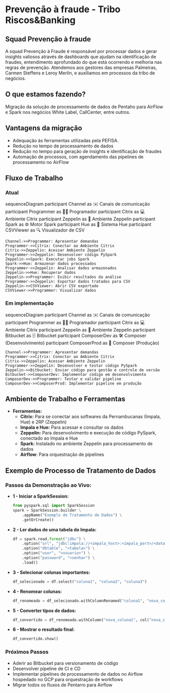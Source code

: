 # Prevenção à fraude - Tribo Riscos&Banking

## Squad Prevenção à fraude
A squad Prevenção à Fraude é responsável por processar dados e gerar insights valiosos através de dashboards que ajudam na identificação de fraudes, entendimento aprofundado do que está ocorrendo e melhoria nas regras de prevenção. Atendemos aos gestores das empresas Palmeiras, Carmen Steffens e Leroy Merlin, e auxiliamos em processos da tribo de negócios.

## O que estamos fazendo?
Migração da solução de processamento de dados de Pentaho para AirFlow e Spark nos negócios White Label, CallCenter, entre outros. 

## Vantagens da migração
- Adequação às ferramentas utilizadas pela PEFISA.
- Redução no tempo de processamento de dados
- Redução no tempo para geração de insights e identificação de fraudes
- Automação de processos, com agendamento das pipelines de processamento no AirFlow

## Fluxo de Trabalho

### Atual

sequenceDiagram
    participant Channel as ✉️ Canais de comunicação
    participant Programmer as 👨‍💻 Programador
    participant Citrix as 💻 Ambiente Citrix
    participant Zeppelin as 🎈 Ambiente Zeppelin
    participant Spark as ⚙️ Motor Spark
    participant Hue as 💾 Sistema Hue
    participant CSVViewer as 🔍 Visualizador de CSV

    Channel->>Programmer: Apresentar demandas
    Programmer->>Citrix: Conectar ao Ambiente Citrix
    Citrix->>Zeppelin: Acessar Ambiente Zeppelin
    Programmer->>Zeppelin: Desenvolver código PySpark
    Zeppelin->>Spark: Executar jobs Spark
    Spark->>Hue: Armazenar dados processados
    Programmer->>Zeppelin: Analisar dados armazenados
    Zeppelin->>Hue: Recuperar dados
    Zeppelin->>Programmer: Exibir resultados da análise
    Programmer->>Zeppelin: Exportar dados tratados para CSV
    Zeppelin->>CSVViewer: Abrir CSV exportado
    CSVViewer->>Programmer: Visualizar dados

### Em implementação

sequenceDiagram
    participant Channel as ✉️ Canais de comunicação
    participant Programmer as 👨‍💻 Programador
    participant Citrix as 💻 Ambiente Citrix
    participant Zeppelin as 🎈 Ambiente Zeppelin
    participant Bitbucket as 🗄️ Bitbucket
    participant ComposerDev as 🛠️ Composer (Desenvolvimento)
    participant ComposerProd as 🚀 Composer (Produção)

    Channel->>Programmer: Apresentar demandas
    Programmer->>Citrix: Conectar ao Ambiente Citrix
    Citrix->>Zeppelin: Acessar Ambiente Zeppelin
    Programmer->>Zeppelin: Desenvolver e testar código PySpark
    Zeppelin->>Bitbucket: Enviar código para gestão e controle de versão
    Bitbucket->>ComposerDev: Implementar código em desenvolvimento
    ComposerDev->>Programmer: Testar e validar pipeline
    ComposerDev->>ComposerProd: Implementar pipeline em produção

## Ambiente de Trabalho e Ferramentas
- **Ferramentas:**
  - **Citrix:** Para se conectar aos softwares da Pernambucanas (Impala, Hue) e 2RP (Zeppelin)
  - **Impala e Hue:** Para acessar e consultar os dados
  - **Zeppelin:** Para desenvolvimento e execução de código PySpark, conectado ao Impala e Hue
  - **Spark:** Instalado no ambiente Zeppelin para processamento de dados
  - **Airflow**: Para orquestração de pipelines

## Exemplo de Processo de Tratamento de Dados

### Passos da Demonstração ao Vivo:
- **1 - Iniciar a SparkSession:**
    ```python
    from pyspark.sql import SparkSession
    spark = SparkSession.builder \
        .appName("Exemplo de Tratamento de Dados") \
        .getOrCreate()
    ```

-  **2 - Ler dados de uma tabela do Impala:**
    ```python
    df = spark.read.format("jdbc") \
        .option("url", "jdbc:impala://<impala_host>:<impala_port>/<database>") \
        .option("dbtable", "<tabela>") \
        .option("user", "<usuario>") \
        .option("password", "<senha>") \
        .load()
    ```

- **3 - Selecionar colunas importantes:**
    ```python
    df_selecionado = df.select("coluna1", "coluna2", "coluna3")
    ```

- **4 - Renomear colunas:**
    ```python
    df_renomeado = df_selecionado.withColumnRenamed("coluna1", "nova_coluna1")
    ```

- **5 - Converter tipos de dados:**
    ```python
    df_convertido = df_renomeado.withColumn("nova_coluna1", col("nova_coluna1").cast("Integer"))
    ```

- **6 - Mostrar o resultado final:**
    ```python
    df_convertido.show()
    ```


### Próximos Passos
  - Aderir ao Bitbucket para versionamento de código
  - Desenvolver pipeline de CI e CD
  - Implementar pipelines de processamento de dados no Airflow hospedado no GCP para orquestração de workflows
  - Migrar todos os fluxos de Pentarro para Airflow